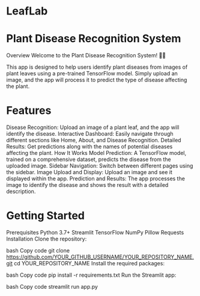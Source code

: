 # LeafLab

# Plant Disease Recognition System
Overview
Welcome to the Plant Disease Recognition System! 🌿🔎

This app is designed to help users identify plant diseases from images of plant leaves using a pre-trained TensorFlow model. Simply upload an image, and the app will process it to predict the type of disease affecting the plant.

# Features
Disease Recognition: Upload an image of a plant leaf, and the app will identify the disease.
Interactive Dashboard: Easily navigate through different sections like Home, About, and Disease Recognition.
Detailed Results: Get predictions along with the names of potential diseases affecting the plant.
How It Works
Model Prediction: A TensorFlow model, trained on a comprehensive dataset, predicts the disease from the uploaded image.
Sidebar Navigation: Switch between different pages using the sidebar.
Image Upload and Display: Upload an image and see it displayed within the app.
Prediction and Results: The app processes the image to identify the disease and shows the result with a detailed description.

# Getting Started
Prerequisites
Python 3.7+
Streamlit
TensorFlow
NumPy
Pillow
Requests
Installation
Clone the repository:

bash
Copy code
git clone https://github.com/YOUR_GITHUB_USERNAME/YOUR_REPOSITORY_NAME.git
cd YOUR_REPOSITORY_NAME
Install the required packages:

bash
Copy code
pip install -r requirements.txt
Run the Streamlit app:

bash
Copy code
streamlit run app.py
